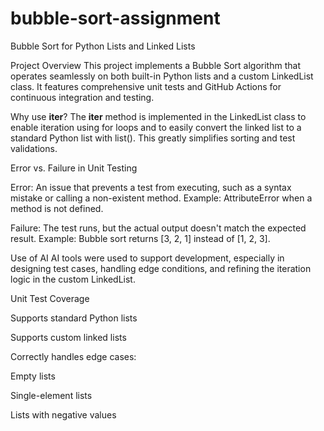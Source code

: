 # bubble-sort-assignment


Bubble Sort for Python Lists and Linked Lists

 Project Overview
This project implements a Bubble Sort algorithm that operates seamlessly on both built-in Python lists and a custom LinkedList class. It features comprehensive unit tests and GitHub Actions for continuous integration and testing.

 Why use __iter__?
The __iter__ method is implemented in the LinkedList class to enable iteration using for loops and to easily convert the linked list to a standard Python list with list(). This greatly simplifies sorting and test validations.

 Error vs. Failure in Unit Testing

Error: An issue that prevents a test from executing, such as a syntax mistake or calling a non-existent method.
Example: AttributeError when a method is not defined.

Failure: The test runs, but the actual output doesn't match the expected result.
Example: Bubble sort returns [3, 2, 1] instead of [1, 2, 3].

Use of AI
AI tools were used to support development, especially in designing test cases, handling edge conditions, and refining the iteration logic in the custom LinkedList.

 Unit Test Coverage

Supports standard Python lists

Supports custom linked lists

Correctly handles edge cases:

Empty lists

Single-element lists

Lists with negative values
